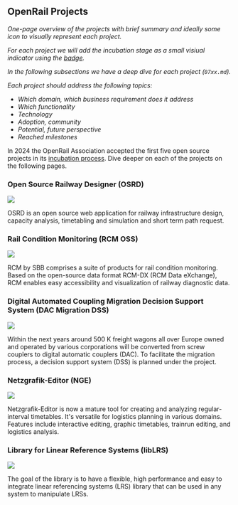 ## OpenRail Projects

*One-page overview of the projects with brief summary and ideally some icon to visually represent each project.*

*For each project we will add the incubation stage as a small visiual indicator using the [badge](https://github.com/OpenRailAssociation/technical-committee/issues/42).*

*In the following subsections we have a deep dive for each project (`07xx.md`).*

*Each project should address the following topics:*

* *Which domain, which business requirement does it address*
* *Which functionality*
* *Technology*
* *Adoption, community*
* *Potential, future perspective*
* *Reached milestones*


In 2024 the OpenRail Association accepted the first five open source projects in its [incubation process](https://github.com/OpenRailAssociation/technical-committee/blob/main/incubation-process.md). Dive deeper on each of the projects on the following pages.

### Open Source Railway Designer (OSRD)

![](https://openrailassociation.org/badges/openrail-project-stage-2.svg)

OSRD is an open source web application for railway infrastructure design, capacity analysis, timetabling and simulation and short term path request.

### Rail Condition Monitoring (RCM OSS)

![](https://openrailassociation.org/badges/openrail-project-stage-1.svg)

RCM by SBB comprises a suite of products for rail condition monitoring. Based on the open-source data format RCM-DX (RCM Data eXchange), RCM enables easy accessibility and visualization of railway diagnostic data.

### Digital Automated Coupling Migration Decision Support System (DAC Migration DSS)

![](https://openrailassociation.org/badges/openrail-project-stage-1.svg)

Within the next years around 500 K freight wagons all over Europe owned and operated by various corporations will be converted from screw couplers to digital automatic couplers (DAC). To facilitate the migration process, a decision support system (DSS) is planned under the project.

### Netzgrafik-Editor (NGE)

![](https://openrailassociation.org/badges/openrail-project-stage-1.svg)

Netzgrafik-Editor is now a mature tool for creating and analyzing regular-interval timetables. It's versatile for logistics planning in various domains. Features include interactive editing, graphic timetables, trainrun editing, and logistics analysis.

### Library for Linear Reference Systems (libLRS)

![](https://openrailassociation.org/badges/openrail-project-stage-1.svg)

The goal of the library is to have a flexible, high performance and easy to integrate linear referencing systems (LRS) library that can be used in any system to manipulate LRSs.
